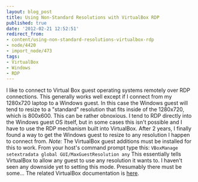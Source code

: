 ```yaml
---
layout: blog_post
title: Using Non-Standard Resolutions with VirtualBox RDP
published: true
date: '2012-02-21 12:52:51'
redirect_from:
- content/using-non-standard-resolutions-virtualbox-rdp
- node/4420
- import_node/473
tags:
- VirtualBox
- Windows
- RDP
---
```


I like to connect to Virtual Box guest operating systems remotely over RDP connections. This generally works well except if I connect from my 1280x720 laptop to a Windows guest. In this case the Windows guest will tend to resize to a "standard" resolution that fits inside of the 1280x720, which is 800x600. This can be rather obnoxious. I tend to RDP directly into the Windows guest OS itself, but in some cases this isn't possible and I have to use the RDP mechanism built into VirtualBox. After 2 years, I finally found a way to get the Windows guest to resize to any resolution I happen to connect from. *Note:* The VirtualBox guest additions must be installed for this to work. From your host's command prompt type this: `VBoxManage setextradata global GUI/MaxGuestResolution any` This essentially tells VirtualBox to allow any guest to use any resolution it wants to. I haven't seen any downside yet to setting this mode. Presumably there must be some... The related VirtualBox documentation is [here](http://www.virtualbox.org/manual/ch09.html#idp57638704).
